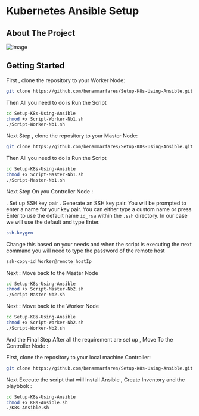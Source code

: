 # Kubernetes Ansible Setup
## About The Project
![Image](https://github.com/user-attachments/assets/84c65343-71b5-413f-8af4-5171cd7ea05f)<br>
## Getting Started

First , clone the repository to your Worker Node:
```bash
git clone https://github.com/benammarfares/Setup-K8s-Using-Ansible.git
```
Then All you need to do is Run the Script

```bash
cd Setup-K8s-Using-Ansible
chmod +x Script-Worker-Nb1.sh
./Script-Worker-Nb1.sh
````

Next Step , clone the repository to your Master Node:
```bash
git clone https://github.com/benammarfares/Setup-K8s-Using-Ansible.git
```
Then All you need to do is Run the Script

```bash
cd Setup-K8s-Using-Ansible
chmod +x Script-Master-Nb1.sh
./Script-Master-Nb1.sh
````

Next Step On you Controller Node :

. Set up SSH key pair
. Generate an SSH key pair. You will be prompted to enter a name for your key pair.
You can either type a custom name or press Enter to use the default name `id_rsa` within the `.ssh` directory. In our case we will use the default and type Enter.

```bash
ssh-keygen
````

Change this based on your needs and when the script is executing the next command you will need to type the password of the remote host
```bash
ssh-copy-id Worker@remote_hostIp 
````

Next : Move back to the Master Node 

```bash
cd Setup-K8s-Using-Ansible
chmod +x Script-Master-Nb2.sh
./Script-Master-Nb2.sh
````

Next : Move back to the Worker Node 

```bash
cd Setup-K8s-Using-Ansible
chmod +x Script-Worker-Nb2.sh
./Script-Worker-Nb2.sh
````

And the Final Step After all the requirement are set up , Move To the Controller Node :

First, clone the repository to your local machine Controller:

```bash
git clone https://github.com/benammarfares/Setup-K8s-Using-Ansible.git
```
Next Execute the script that will Install Ansible , Create Inventory and the playbbok :
```bash
cd Setup-K8s-Using-Ansible
chmod +x K8s-Ansible.sh
./K8s-Ansible.sh
````






